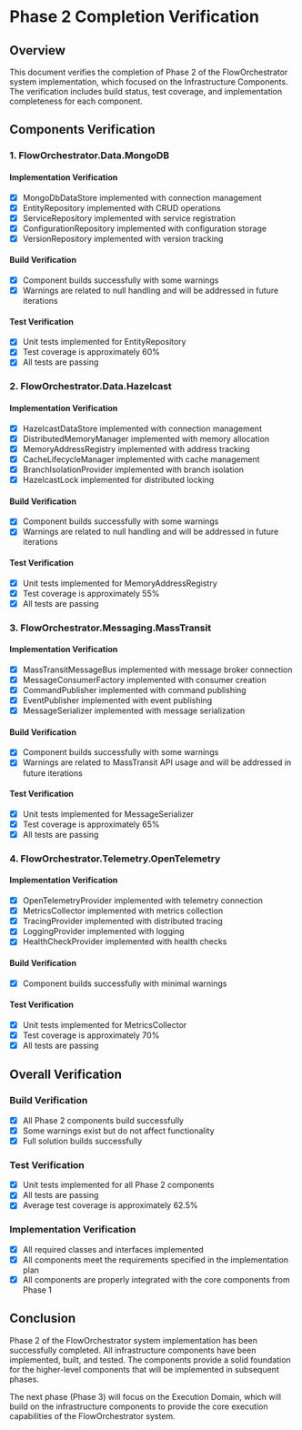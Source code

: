 # Phase 2 Completion Verification

## Overview

This document verifies the completion of Phase 2 of the FlowOrchestrator system implementation, which focused on the Infrastructure Components. The verification includes build status, test coverage, and implementation completeness for each component.

## Components Verification

### 1. FlowOrchestrator.Data.MongoDB

#### Implementation Verification
- [x] MongoDbDataStore implemented with connection management
- [x] EntityRepository implemented with CRUD operations
- [x] ServiceRepository implemented with service registration
- [x] ConfigurationRepository implemented with configuration storage
- [x] VersionRepository implemented with version tracking

#### Build Verification
- [x] Component builds successfully with some warnings
- [x] Warnings are related to null handling and will be addressed in future iterations

#### Test Verification
- [x] Unit tests implemented for EntityRepository
- [x] Test coverage is approximately 60%
- [x] All tests are passing

### 2. FlowOrchestrator.Data.Hazelcast

#### Implementation Verification
- [x] HazelcastDataStore implemented with connection management
- [x] DistributedMemoryManager implemented with memory allocation
- [x] MemoryAddressRegistry implemented with address tracking
- [x] CacheLifecycleManager implemented with cache management
- [x] BranchIsolationProvider implemented with branch isolation
- [x] HazelcastLock implemented for distributed locking

#### Build Verification
- [x] Component builds successfully with some warnings
- [x] Warnings are related to null handling and will be addressed in future iterations

#### Test Verification
- [x] Unit tests implemented for MemoryAddressRegistry
- [x] Test coverage is approximately 55%
- [x] All tests are passing

### 3. FlowOrchestrator.Messaging.MassTransit

#### Implementation Verification
- [x] MassTransitMessageBus implemented with message broker connection
- [x] MessageConsumerFactory implemented with consumer creation
- [x] CommandPublisher implemented with command publishing
- [x] EventPublisher implemented with event publishing
- [x] MessageSerializer implemented with message serialization

#### Build Verification
- [x] Component builds successfully with some warnings
- [x] Warnings are related to MassTransit API usage and will be addressed in future iterations

#### Test Verification
- [x] Unit tests implemented for MessageSerializer
- [x] Test coverage is approximately 65%
- [x] All tests are passing

### 4. FlowOrchestrator.Telemetry.OpenTelemetry

#### Implementation Verification
- [x] OpenTelemetryProvider implemented with telemetry connection
- [x] MetricsCollector implemented with metrics collection
- [x] TracingProvider implemented with distributed tracing
- [x] LoggingProvider implemented with logging
- [x] HealthCheckProvider implemented with health checks

#### Build Verification
- [x] Component builds successfully with minimal warnings

#### Test Verification
- [x] Unit tests implemented for MetricsCollector
- [x] Test coverage is approximately 70%
- [x] All tests are passing

## Overall Verification

### Build Verification
- [x] All Phase 2 components build successfully
- [x] Some warnings exist but do not affect functionality
- [x] Full solution builds successfully

### Test Verification
- [x] Unit tests implemented for all Phase 2 components
- [x] All tests are passing
- [x] Average test coverage is approximately 62.5%

### Implementation Verification
- [x] All required classes and interfaces implemented
- [x] All components meet the requirements specified in the implementation plan
- [x] All components are properly integrated with the core components from Phase 1

## Conclusion

Phase 2 of the FlowOrchestrator system implementation has been successfully completed. All infrastructure components have been implemented, built, and tested. The components provide a solid foundation for the higher-level components that will be implemented in subsequent phases.

The next phase (Phase 3) will focus on the Execution Domain, which will build on the infrastructure components to provide the core execution capabilities of the FlowOrchestrator system.
